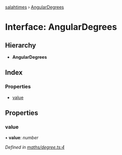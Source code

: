 [salahtimes](../README.md) › [AngularDegrees](angulardegrees.md)

# Interface: AngularDegrees

## Hierarchy

* **AngularDegrees**

## Index

### Properties

* [value](angulardegrees.md#value)

## Properties

###  value

• **value**: *number*

*Defined in [maths/degree.ts:4](https://github.com/doniseferi/salahtimes/blob/83ca079/src/maths/degree.ts#L4)*

